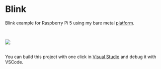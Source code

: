 <h1>Blink</h1>

<p>
Blink example for Raspberry Pi 5 using my bare metal <a href="https://github.com/svenbieg/Core">platform</a>.
</p>
<br />

<img src="https://github.com/user-attachments/assets/d6a96592-7131-46cd-b393-7d10fd25c553" /><br />
<br />

You can build this project with one click in <a href="https://visualstudio.microsoft.com/de/">Visual Studio</a> and debug it with VSCode.
